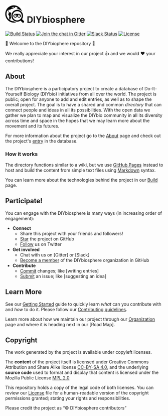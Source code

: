 # ![Logo](assets/images/Logo1.5x.png) DIYbiosphere

[![Build Status](https://travis-ci.org/DIYbiosphere/diybiosphere.io.svg?branch=master)](https://travis-ci.org/DIYbiosphere/diybiosphere.io)
[![Join the chat in Gitter](https://badges.gitter.im/DIYbiosphere/diybiosphere.io.svg)](https://gitter.im/DIYbiosphere/diybiosphere.io?utm_source=badge&utm_medium=badge&utm_campaign=pr-badge)
[![Slack Status](https://diybiosphere.herokuapp.com/badge.svg)](https://diybiosphere.herokuapp.com)
[![License](https://img.shields.io/badge/License-MPL%20%2B%20CC--BY--SA-blue.svg)](https://creativecommons.org/licenses/by-sa/4.0/)


:tada: Welcome to the DIYbiophere repository :tada:

We really appreciate your interest in our project :+1: and we would :heart: your contributions!

## About

The DIYbiosphere is a participatory project to create a database of Do-It-Yourself Biology (DIYbio) initiatives from all over the world. The project is public; open for anyone to add and edit entries, as well as to shape the overall project. The goal is to have a shared and common _directory_ that can connect people and ideas in all its possibilities. With the open data we gather we plan to map and visualize the DIYbio community in all its diversity across time and space in the hopes that we may learn more about the movement and its futures.

For more information about the project go to the [About] page and check out the project's [entry] in the database.

### How it works
The directory functions similar to a wiki, but we use [GitHub Pages] instead to host and build the content from simple text files using [Markdown] syntax.

You can learn more about the technologies behind the project in our [Build] page.

## Participate!
You can engage with the DIYbiosphere is many ways (in increasing order of engagement):
- **Connect**
	- Share this project with your friends and followers!
	- [Star] the project on GitHub
	- [Follow] us on Twitter
- **Get involved**
	- Chat with us on [Gitter] or [Slack]
	- [Become a member] of the DIYbiosphere organization in GitHub
- **Contribute**
	- [Commit] changes; like [writing entries]
	- [Submit] an issue; like [suggesting an idea]

## Learn More
See our [Getting Started] guide to quickly learn _what_ can you contribute with and _how_ to do it. Please follow our [Contributing guidelines].

Learn more about how we maintain our project through our [Organization] page and where it is heading next in our [Road Map].

## Copyright
The work generated by the project is available under copyleft licenses.

The **content** of the project itself is licensed under Creative Commons Attribution and Share Alike license [CC-BY-SA 4.0], and the underlying **source code** used to format and display that content is licensed under the Mozilla Public License [MPL 2.0]

This repository holds a copy of the legal code of both licenses. You can review our [License] file for a human-readable version of the copyright permissions granted; stating your rights and responsibilities.

Please credit the project as “© DIYbiosphere contributors”

[about]: #
[entry]: #
[Git]: https://git-scm.com/
[Github]: https://github.com/
[markdown]: https://guides.github.com/features/mastering-markdown/
[jekyll]: https://jekyllrb.com/
[github pages]: https://pages.github.com/
[build]: #
[Commit]: #
[Submit]: #
[Getting started]: #
[Contributing guidelines]: #
[Represent your initiative]: #
[Become a member]: #
[Organization]: #
[Star]: #
[chat]: https://gitter.im/DIYbiosphere?utm_source=share-link&utm_medium=link&utm_campaign=share-link
[follow]: https://twitter.com/DIYbiosphere
[Join]: #
[ODbL 1.0]: http://opendatacommons.org/licenses/odbl/1.0/
[MPL 2.0]: https://www.mozilla.org/en-US/MPL/2.0/
[CC-BY-SA 4.0]: https://creativecommons.org/licenses/by-sa/4.0/
[LICENSE]: LICENSE.md
